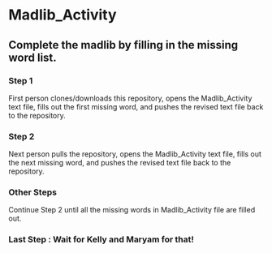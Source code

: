 # Madlib_Activity

## Complete the madlib by filling in the missing word list. 

### Step 1
First person clones/downloads this repository, opens the Madlib_Activity text file, fills out the first missing word, and pushes the revised text file back to the repository. 

### Step 2
Next person pulls the repository, opens the Madlib_Activity text file, fills out the next missing word, and pushes the revised text file back to the repository. 

### Other Steps
Continue Step 2 until all the missing words in Madlib_Activity file are filled out. 

### Last Step : Wait for Kelly and Maryam for that!
